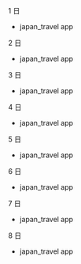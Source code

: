 1 日

- japan_travel app

2 日

- japan_travel app

3 日

- japan_travel app

4 日

- japan_travel app

5 日

- japan_travel app

6 日

- japan_travel app

7 日

- japan_travel app

8 日

- japan_travel app
